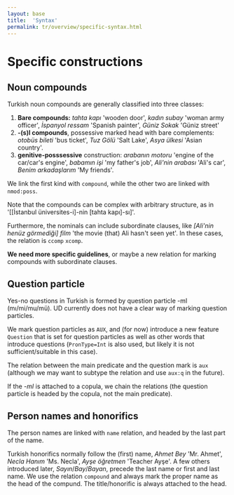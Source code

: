 ```yaml
---
layout: base
title:  'Syntax'
permalink: tr/overview/specific-syntax.html
---
```


# Specific constructions


## Noun compounds

Turkish noun compounds are generally classified into three classes:

1. **Bare compounds:** *tahta kapı* 'wooden door', 
   *kadın subay* 'woman army officer', 
   *İspanyol ressam* 'Spanish painter', 
   *Güniz Sokak* 'Güniz street'
2. **-(s)I compounds**, possessive marked head with bare complements:
   *otobüs bileti* 'bus ticket',
   *Tuz Gölü* 'Salt Lake',
   *Asya ülkesi* 'Asian country'.
3. **genitive-posssessive** construction:
   *arabanın motoru* 'engine of the car/car's engine',
   *babamın işi* 'my father's job',
   *Ali'nin arabası* 'Ali's car',
   *Benim arkadaşlarım* 'My friends'.

We link the first kind with `compound`, while the other two are linked
with `nmod:poss`.

Note that the compounds can be complex with arbitrary structure, as in
'[[İstanbul üniversites-i]-nin [tahta kapı]-sı]'.

Furthermore, the nominals can include subordinate clauses, like
*[Ali'nin henüz görmediği] film* 'the movie (that) Ali hasn't seen
yet'. In these cases, the relation is `ccomp` `xcomp`.

**We need more specific guidelines**, or maybe a new relation for marking compounds with subordinate clauses. 

## Question particle

Yes-no questions in Turkish is formed by question particle -mI
(mı/mi/mu/mü). UD currently does not have a clear way of marking
question particles.

We mark question particles as `AUX`, and (for now) introduce a new
feature `Question` that is set for question particles as well as
other words that introduce questions (`PronType=Int` is also used, but
likely it is not sufficient/suitable in this case).

The relation between the main predicate and the question mark is `aux`
(although we may want to subtype the relation and use `aux:q` in the future).

If the *-mI* is attached to a copula, we chain the relations (the
question particle is headed by the copula, not the main predicate).

## Person names and honorifics

The person names are linked with `name` relation, and headed by the last part of the name.

Turkish honorifics normally follow the (first) name, *Ahmet Bey*
'Mr. Ahmet', *Necla Hanım* 'Ms. Necla', *Ayşe öğretmen* 'Teacher
Ayşe'. A few others introduced later, *Sayın*/*Bay*/*Bayan*, precede
the last name or first and last name.
We use the relation `compound` and always mark the proper name as the head of the compund. The title/honorific is always attached to the head.

